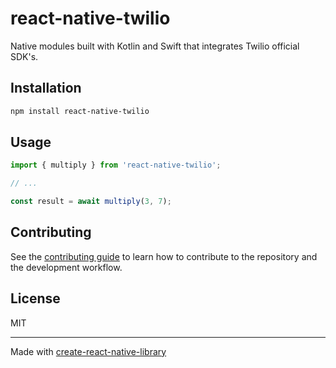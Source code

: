 # react-native-twilio

Native modules built with Kotlin and Swift that integrates Twilio official SDK's.

## Installation

```sh
npm install react-native-twilio
```

## Usage

```js
import { multiply } from 'react-native-twilio';

// ...

const result = await multiply(3, 7);
```

## Contributing

See the [contributing guide](CONTRIBUTING.md) to learn how to contribute to the repository and the development workflow.

## License

MIT

---

Made with [create-react-native-library](https://github.com/callstack/react-native-builder-bob)
